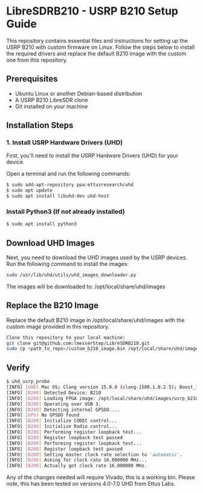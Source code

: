 # LibreSDRB210 - USRP B210 Setup Guide

This repository contains essential files and instructions for setting up the USRP B210 with custom firmware on Linux. Follow the steps below to install the required drivers and replace the default B210 image with the custom one from this repository.

## Prerequisites

- Ubuntu Linux or another Debian-based distribution
- A USRP B210 LibreSDR clone 
- Git installed on your machine

## Installation Steps

### 1. Install USRP Hardware Drivers (UHD)

First, you'll need to install the USRP Hardware Drivers (UHD) for your device.

Open a terminal and run the following commands:

```bash
$ sudo add-apt-repository ppa:ettusresearch/uhd
$ sudo apt update
$ sudo apt install libuhd-dev uhd-host
```
### Install Python3 (If not already installed)
```bash
$ sudo apt install python3
```


## Download UHD Images
Next, you need to download the UHD images used by the USRP devices. Run the following command to install the images:
```bash
sudo /usr/lib/uhd/utils/uhd_images_downloader.py
```
The images will be downloaded to:
/opt/local/share/uhd/images

## Replace the B210 Image

Replace the default B210 image in /opt/local/share/uhd/images with the custom image provided in this repository.
```bash
Clone this repository to your local machine:
git clone git@github.com:lmesserStep/LibreSDRB210.git
sudo cp <path_to_repo>/custom_b210_image.bin /opt/local/share/uhd/images/
```

## Verify

```bash
$ uhd_usrp_probe
[INFO] [UHD] Mac OS; Clang version 15.0.0 (clang-1500.1.0.2.5); Boost_107100; UHD_3.15.0.0-MacPorts-Release
[INFO] [B200] Detected Device: B210
[INFO] [B200] Loading FPGA image: /opt/local/share/uhd/images/usrp_b210_fpga.bin...
[INFO] [B200] Operating over USB 3.
[INFO] [B200] Detecting internal GPSDO.... 
[INFO] [GPS] No GPSDO found
[INFO] [B200] Initialize CODEC control...
[INFO] [B200] Initialize Radio control...
[INFO] [B200] Performing register loopback test... 
[INFO] [B200] Register loopback test passed
[INFO] [B200] Performing register loopback test... 
[INFO] [B200] Register loopback test passed
[INFO] [B200] Setting master clock rate selection to 'automatic'.
[INFO] [B200] Asking for clock rate 16.000000 MHz... 
[INFO] [B200] Actually got clock rate 16.000000 MHz.
```

Any of the changes needed will require Vivado, this is a working bin. Please note, this has been tested on versions 4.0-7.0 UHD from Ettus Labs. 



